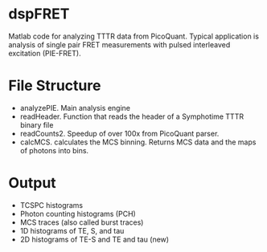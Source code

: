 dspFRET
=======
Matlab code for analyzing TTTR data from PicoQuant. Typical application is analysis of single pair FRET measurements with pulsed interleaved excitation (PIE-FRET).

File Structure
==============
- analyzePIE. Main analysis engine
- readHeader. Function that reads the header of a Symphotime TTTR binary file
- readCounts2. Speedup of over 100x from PicoQuant parser.
- calcMCS. calculates the MCS binning. Returns MCS data and the maps of photons into bins.

Output
======
- TCSPC histograms
- Photon counting histograms (PCH)
- MCS traces (also called burst traces)
- 1D histograms of TE, S, and tau
- 2D histograms of TE-S and TE and tau (new)